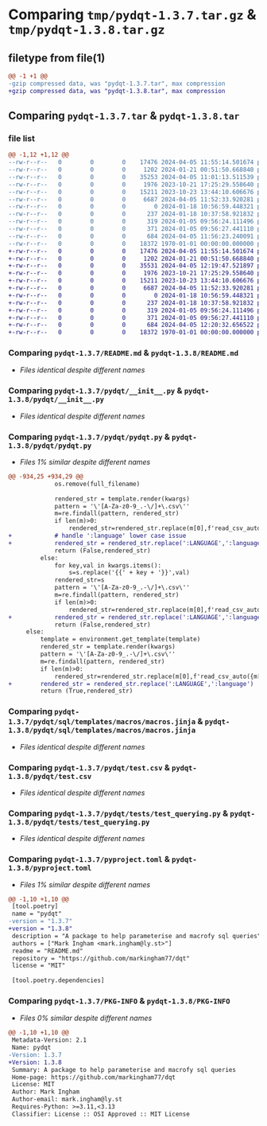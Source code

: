 # Comparing `tmp/pydqt-1.3.7.tar.gz` & `tmp/pydqt-1.3.8.tar.gz`

## filetype from file(1)

```diff
@@ -1 +1 @@
-gzip compressed data, was "pydqt-1.3.7.tar", max compression
+gzip compressed data, was "pydqt-1.3.8.tar", max compression
```

## Comparing `pydqt-1.3.7.tar` & `pydqt-1.3.8.tar`

### file list

```diff
@@ -1,12 +1,12 @@
--rw-r--r--   0        0        0    17476 2024-04-05 11:55:14.501674 pydqt-1.3.7/README.md
--rw-r--r--   0        0        0     1202 2024-01-21 00:51:50.668840 pydqt-1.3.7/pydqt/__init__.py
--rw-r--r--   0        0        0    35253 2024-04-05 11:01:13.511539 pydqt-1.3.7/pydqt/pydqt.py
--rw-r--r--   0        0        0     1976 2023-10-21 17:25:29.558640 pydqt-1.3.7/pydqt/sql/templates/macros/macros.jinja
--rw-r--r--   0        0        0    15211 2023-10-23 13:44:10.606676 pydqt-1.3.7/pydqt/test.csv
--rw-r--r--   0        0        0     6687 2024-04-05 11:52:33.920281 pydqt-1.3.7/pydqt/tests/test_querying.py
--rw-r--r--   0        0        0        0 2024-01-18 10:56:59.448321 pydqt-1.3.7/pydqt/utils/__init__.py
--rw-r--r--   0        0        0      237 2024-01-18 10:37:58.921832 pydqt-1.3.7/pydqt/utils/custom_filters.py
--rw-r--r--   0        0        0      319 2024-01-05 09:56:24.111496 pydqt-1.3.7/pydqt/workspaces/main/templates/base.sql
--rw-r--r--   0        0        0      371 2024-01-05 09:56:27.441110 pydqt-1.3.7/pydqt/workspaces/main/templates/example.sql
--rw-r--r--   0        0        0      684 2024-04-05 11:56:23.240091 pydqt-1.3.7/pyproject.toml
--rw-r--r--   0        0        0    18372 1970-01-01 00:00:00.000000 pydqt-1.3.7/PKG-INFO
+-rw-r--r--   0        0        0    17476 2024-04-05 11:55:14.501674 pydqt-1.3.8/README.md
+-rw-r--r--   0        0        0     1202 2024-01-21 00:51:50.668840 pydqt-1.3.8/pydqt/__init__.py
+-rw-r--r--   0        0        0    35531 2024-04-05 12:19:47.521897 pydqt-1.3.8/pydqt/pydqt.py
+-rw-r--r--   0        0        0     1976 2023-10-21 17:25:29.558640 pydqt-1.3.8/pydqt/sql/templates/macros/macros.jinja
+-rw-r--r--   0        0        0    15211 2023-10-23 13:44:10.606676 pydqt-1.3.8/pydqt/test.csv
+-rw-r--r--   0        0        0     6687 2024-04-05 11:52:33.920281 pydqt-1.3.8/pydqt/tests/test_querying.py
+-rw-r--r--   0        0        0        0 2024-01-18 10:56:59.448321 pydqt-1.3.8/pydqt/utils/__init__.py
+-rw-r--r--   0        0        0      237 2024-01-18 10:37:58.921832 pydqt-1.3.8/pydqt/utils/custom_filters.py
+-rw-r--r--   0        0        0      319 2024-01-05 09:56:24.111496 pydqt-1.3.8/pydqt/workspaces/main/templates/base.sql
+-rw-r--r--   0        0        0      371 2024-01-05 09:56:27.441110 pydqt-1.3.8/pydqt/workspaces/main/templates/example.sql
+-rw-r--r--   0        0        0      684 2024-04-05 12:20:32.656522 pydqt-1.3.8/pyproject.toml
+-rw-r--r--   0        0        0    18372 1970-01-01 00:00:00.000000 pydqt-1.3.8/PKG-INFO
```

### Comparing `pydqt-1.3.7/README.md` & `pydqt-1.3.8/README.md`

 * *Files identical despite different names*

### Comparing `pydqt-1.3.7/pydqt/__init__.py` & `pydqt-1.3.8/pydqt/__init__.py`

 * *Files identical despite different names*

### Comparing `pydqt-1.3.7/pydqt/pydqt.py` & `pydqt-1.3.8/pydqt/pydqt.py`

 * *Files 1% similar despite different names*

```diff
@@ -934,25 +934,29 @@
             os.remove(full_filename)
 
             rendered_str = template.render(kwargs)
             pattern = '\'[A-Za-z0-9_.-\/]+\.csv\''
             m=re.findall(pattern, rendered_str)
             if len(m)>0:
                 rendered_str=rendered_str.replace(m[0],f'read_csv_auto({m[0]}, header=true)')    
+            # handle ':language' lower case issue
+            rendered_str = rendered_str.replace(':LANGUAGE',':language')     
             return (False,rendered_str)
         else:
             for key,val in kwargs.items():
                 s=s.replace('{{' + key + '}}',val)
             rendered_str=s                
             pattern = '\'[A-Za-z0-9_.-\/]+\.csv\''
             m=re.findall(pattern, rendered_str)
             if len(m)>0:
                 rendered_str=rendered_str.replace(m[0],f'read_csv_auto({m[0]}, header=true)')    
+            rendered_str = rendered_str.replace(':LANGUAGE',':language')    
             return (False,rendered_str)            
     else:
         template = environment.get_template(template)
         rendered_str = template.render(kwargs)
         pattern = '\'[A-Za-z0-9_.-\/]+\.csv\''
         m=re.findall(pattern, rendered_str)
         if len(m)>0:
             rendered_str=rendered_str.replace(m[0],f'read_csv_auto({m[0]}, header=true)')    
+        rendered_str = rendered_str.replace(':LANGUAGE',':language')    
         return (True,rendered_str)
```

### Comparing `pydqt-1.3.7/pydqt/sql/templates/macros/macros.jinja` & `pydqt-1.3.8/pydqt/sql/templates/macros/macros.jinja`

 * *Files identical despite different names*

### Comparing `pydqt-1.3.7/pydqt/test.csv` & `pydqt-1.3.8/pydqt/test.csv`

 * *Files identical despite different names*

### Comparing `pydqt-1.3.7/pydqt/tests/test_querying.py` & `pydqt-1.3.8/pydqt/tests/test_querying.py`

 * *Files identical despite different names*

### Comparing `pydqt-1.3.7/pyproject.toml` & `pydqt-1.3.8/pyproject.toml`

 * *Files 1% similar despite different names*

```diff
@@ -1,10 +1,10 @@
 [tool.poetry]
 name = "pydqt"
-version = "1.3.7"
+version = "1.3.8"
 description = "A package to help parameterise and macrofy sql queries"
 authors = ["Mark Ingham <mark.ingham@ly.st>"]
 readme = "README.md"
 repository = "https://github.com/markingham77/dqt"
 license = "MIT"
 
 [tool.poetry.dependencies]
```

### Comparing `pydqt-1.3.7/PKG-INFO` & `pydqt-1.3.8/PKG-INFO`

 * *Files 0% similar despite different names*

```diff
@@ -1,10 +1,10 @@
 Metadata-Version: 2.1
 Name: pydqt
-Version: 1.3.7
+Version: 1.3.8
 Summary: A package to help parameterise and macrofy sql queries
 Home-page: https://github.com/markingham77/dqt
 License: MIT
 Author: Mark Ingham
 Author-email: mark.ingham@ly.st
 Requires-Python: >=3.11,<3.13
 Classifier: License :: OSI Approved :: MIT License
```

